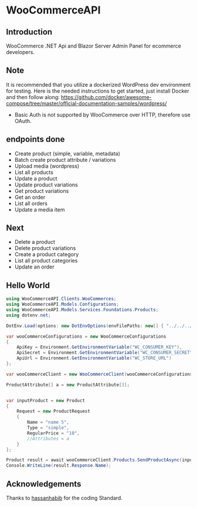 # WooCommerceAPI

## Introduction

WooCommerce .NET Api and Blazor Server Admin Panel for ecommerce developers.


## Note
It is recommended that you utilize a dockerized WordPress dev environment for testing.
Here is the needed instructions to get started, just install Docker and then follow along:
https://github.com/docker/awesome-compose/tree/master/official-documentation-samples/wordpress/
* Basic Auth is not supported by WooCommerce over HTTP, therefore use OAuth.


## endpoints done

- Create product (simple, variable, metadata)
- Batch create product attribute / variations
- Upload media (wordpress)
- List all products
- Update a product
- Update product variations
- Get product variations
- Get an order
- List all orders
- Update a media item
## Next

- Delete a product
- Delete product variations
- Create a product category
- List all product categories
- Update an order


## Hello World

```csharp
using WooCommerceAPI.Clients.WooCommerces;
using WooCommerceAPI.Models.Configurations;
using WooCommerceAPI.Models.Services.Foundations.Products;
using dotenv.net;

DotEnv.Load(options: new DotEnvOptions(envFilePaths: new[] { "../../../.env" }));

var wooCommerceConfigurations = new WooCommerceConfigurations
{
    ApiKey = Environment.GetEnvironmentVariable("WC_CONSUMER_KEY"),
    ApiSecret = Environment.GetEnvironmentVariable("WC_CONSUMER_SECRET"),
    ApiUrl = Environment.GetEnvironmentVariable("WC_STORE_URL")
};

var wooCommerceClient = new WooCommerceClient(wooCommerceConfigurations, true);

ProductAttribute[] a = new ProductAttribute[3];


var inputProduct = new Product
{
    Request = new ProductRequest
    {
        Name = "name 5",
        Type = "simple",
        RegularPrice = "10",
        //Attributes = a
    }
};

Product result = await wooCommerceClient.Products.SendProductAsync(inputProduct);
Console.WriteLine(result.Response.Name);
```


## Acknowledgements
Thanks to [hassanhabib](https://github.com/hassanhabib) for the coding Standard.
